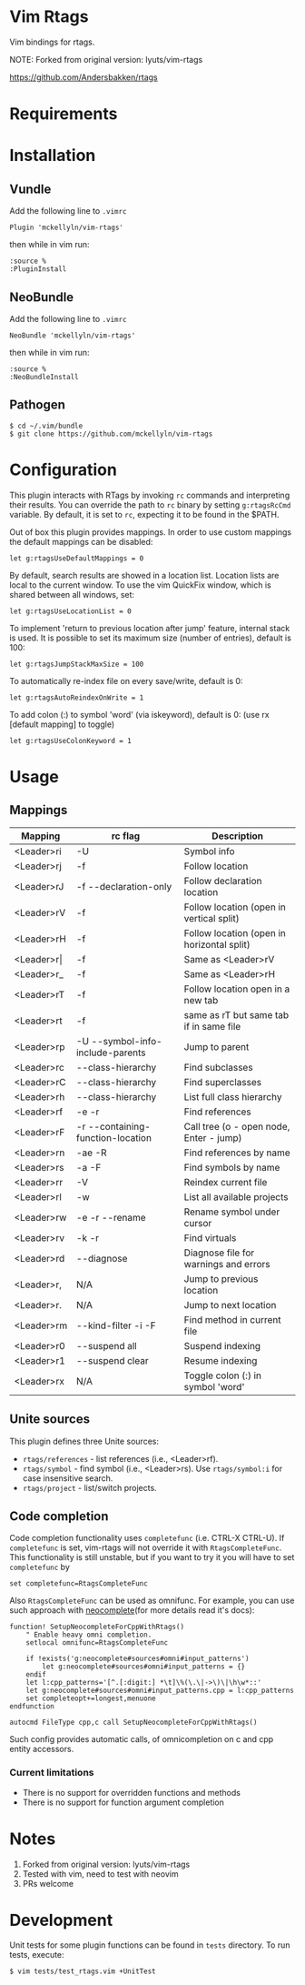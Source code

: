 # Vim Rtags

Vim bindings for rtags.

NOTE: Forked from original version: lyuts/vim-rtags

https://github.com/Andersbakken/rtags

# Requirements

# Installation
## Vundle
Add the following line to ```.vimrc```

    Plugin 'mckellyln/vim-rtags'

then while in vim run:

    :source %
    :PluginInstall

## NeoBundle
Add the following line to ```.vimrc```

    NeoBundle 'mckellyln/vim-rtags'

then while in vim run:

    :source %
    :NeoBundleInstall

## Pathogen
    $ cd ~/.vim/bundle
    $ git clone https://github.com/mckellyln/vim-rtags

# Configuration
This plugin interacts with RTags by invoking ```rc``` commands and interpreting
their results.  You can override the path to ```rc``` binary by setting
```g:rtagsRcCmd``` variable.  By default, it is set to ```rc```, expecting it to be
found in the $PATH.

Out of box this plugin provides mappings. In order to use custom mappings the
default mappings can be disabled:

    let g:rtagsUseDefaultMappings = 0

By default, search results are showed in a location list. Location lists
are local to the current window. To use the vim QuickFix window, which is
shared between all windows, set:

    let g:rtagsUseLocationList = 0

To implement 'return to previous location after jump' feature, internal stack is used.
It is possible to set its maximum size (number of entries), default is 100:

    let g:rtagsJumpStackMaxSize = 100

To automatically re-index file on every save/write, default is 0:

    let g:rtagsAutoReindexOnWrite = 1

To add colon (:) to symbol 'word' (via iskeyword), default is 0:
(use <Leader>rx [default mapping] to toggle)

    let g:rtagsUseColonKeyword = 1

# Usage

## Mappings
| Mapping          | rc flag                          | Description                                |
|------------------|----------------------------------|--------------------------------------------|
| &lt;Leader&gt;ri | -U                               | Symbol info                                |
| &lt;Leader&gt;rj | -f                               | Follow location                            |
| &lt;Leader&gt;rJ | -f --declaration-only            | Follow declaration location                |
| &lt;Leader&gt;rV | -f                               | Follow location (open in vertical split)   |
| &lt;Leader&gt;rH | -f                               | Follow location (open in horizontal split) |
| &lt;Leader&gt;r\|| -f                               | Same as &lt;Leader&gt;rV                   |
| &lt;Leader&gt;r_ | -f                               | Same as &lt;Leader&gt;rH                   |
| &lt;Leader&gt;rT | -f                               | Follow location open in a new tab          |
| &lt;Leader&gt;rt | -f                               | same as rT but same tab if in same file    |
| &lt;Leader&gt;rp | -U --symbol-info-include-parents | Jump to parent                             |
| &lt;Leader&gt;rc | --class-hierarchy                | Find subclasses                            |
| &lt;Leader&gt;rC | --class-hierarchy                | Find superclasses                          |
| &lt;Leader&gt;rh | --class-hierarchy                | List full class hierarchy                  |
| &lt;Leader&gt;rf | -e -r                            | Find references                            |
| &lt;Leader&gt;rF | -r --containing-function-location| Call tree (o - open node, Enter - jump)    |
| &lt;Leader&gt;rn | -ae -R                           | Find references by name                    |
| &lt;Leader&gt;rs | -a -F                            | Find symbols by name                       |
| &lt;Leader&gt;rr | -V                               | Reindex current file                       |
| &lt;Leader&gt;rl | -w                               | List all available projects                |
| &lt;Leader&gt;rw | -e -r --rename                   | Rename symbol under cursor                 |
| &lt;Leader&gt;rv | -k -r                            | Find virtuals                              |
| &lt;Leader&gt;rd | --diagnose                       | Diagnose file for warnings and errors      |
| &lt;Leader&gt;r, | N/A                              | Jump to previous location                  |
| &lt;Leader&gt;r. | N/A                              | Jump to next location                      |
| &lt;Leader&gt;rm | --kind-filter -i -F              | Find method in current file                |
| &lt;Leader&gt;r0 | --suspend all                    | Suspend indexing                           |
| &lt;Leader&gt;r1 | --suspend clear                  | Resume indexing                            |
| &lt;Leader&gt;rx | N/A                              | Toggle colon (:) in symbol 'word'          |

## Unite sources

This plugin defines three Unite sources:
* `rtags/references` - list references (i.e., &lt;Leader&gt;rf).
* `rtags/symbol` - find symbol (i.e., &lt;Leader&gt;rs). Use `rtags/symbol:i`
  for case insensitive search.
* `rtags/project` - list/switch projects.

## Code completion
Code completion functionality uses ```completefunc``` (i.e. CTRL-X CTRL-U). If ```completefunc```
is set, vim-rtags will not override it with ```RtagsCompleteFunc```. This functionality is still
unstable, but if you want to try it you will have to set ```completefunc``` by

    set completefunc=RtagsCompleteFunc

Also ```RtagsCompleteFunc``` can be used as omnifunc. For example, you can use
such approach with [neocomplete](https://github.com/Shougo/neocomplete.vim)(for more details read it's docs):

```
function! SetupNeocompleteForCppWithRtags()
    " Enable heavy omni completion.
    setlocal omnifunc=RtagsCompleteFunc

    if !exists('g:neocomplete#sources#omni#input_patterns')
        let g:neocomplete#sources#omni#input_patterns = {}
    endif
    let l:cpp_patterns='[^.[:digit:] *\t]\%(\.\|->\)\|\h\w*::'
    let g:neocomplete#sources#omni#input_patterns.cpp = l:cpp_patterns 
    set completeopt+=longest,menuone
endfunction

autocmd FileType cpp,c call SetupNeocompleteForCppWithRtags()

```
Such config provides automatic calls, of omnicompletion on c and cpp entity accessors.

### Current limitations
* There is no support for overridden functions and methods
* There is no support for function argument completion

# Notes
1. Forked from original version: lyuts/vim-rtags
2. Tested with vim, need to test with neovim
3. PRs welcome

# Development
Unit tests for some plugin functions can be found in ```tests``` directory.
To run tests, execute:

    $ vim tests/test_rtags.vim +UnitTest

